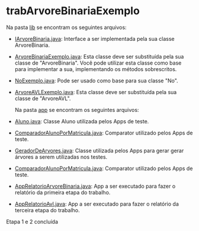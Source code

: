 # trabArvoreBinariaExemplo

Na pasta [lib](src/lib) se encontram os seguintes arquivos:
- [IArvoreBinaria.java](src/lib/IArvoreBinaria.java): Interface a ser implementada pela sua classe ArvoreBinaria.
- [ArvoreBinariaExemplo.java](src/lib/ArvoreBinariaExemplo.java): Esta classe deve ser substituída pela sua classe de "ArvoreBinaria". Você pode utilizar esta classe como base para implementar a sua, implementando os métodos sobrescritos.
- [NoExemplo.java](src/lib/NoExemplo.java): Pode ser usado como base para sua classe "No".
- [ArvoreAVLExemplo.java](src/lib/ArvoreAVLExemplo.java): Esta classe deve ser substituída pela sua classe de "ArvoreAVL".

  Na pasta [app](src/app) se encontram os seguintes arquivos:
- [Aluno.java](src/app/Aluno.java): Classe Aluno utilizada pelos Apps de teste.
- [ComparadorAlunoPorMatricula.java](src/app/ComparadorAlunoPorMatricula.java): Comparator utilizado pelos Apps de teste.
- [GeradorDeArvores.java](src/app/GeradorDeArvores.java): Classe utilizada pelos Apps para gerar gerar árvores a serem utilizadas nos testes.
- [ComparadorAlunoPorMatricula.java](src/app/ComparadorAlunoPorMatricula.java): Comparator utilizado pelos Apps de teste.
- [AppRelatorioArvoreBinaria.java](src/app/AppRelatorioArvoreBinaria.java): App a ser executado para fazer o relatório da primeira etapa do trabalho.
- [AppRelatorioAvl.java](src/app/AppRelatorioAvl.java): App a ser executado para fazer o relatório da terceira etapa do trabalho.

Etapa 1 e 2 concluída
